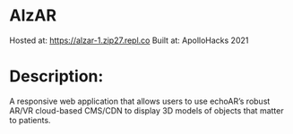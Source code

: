 # AlzAR
Hosted at: https://alzar-1.zip27.repl.co
Built at: ApolloHacks 2021

# Description:
A responsive web application that allows users to use echoAR’s robust AR/VR cloud-based CMS/CDN to display 3D models of objects that matter to patients.
